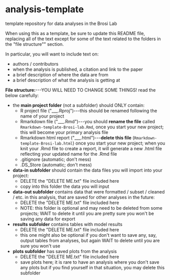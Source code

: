 # analysis-template

template repository for data analyses in the Brosi Lab

When using this as a template, be sure to update this README file, replacing all of the text except for some of the text related to the folders in the "file structure"" section. 

In particular, you will want to include text on:

* authors / contributors
* when the analysis is published, a citation and link to the paper
* a brief description of where the data are from
* a brief description of what the analysis is getting at 

**File structure:**---YOU WILL NEED TO CHANGE SOME THINGS! read the below carefully:

* the **main project folder** (not a subfolder) should ONLY contain:
    + R project file ("___.Rproj")---this should be renamed following the name of your project
    + Rmarkdown file ("___.Rmd")---you should **rename the file** called `Rmarkdown-template-Brosi-lab.Rmd`, once you start your new project; this will become your primary analysis file
    + Rmarkdown html report ("___.html")---**delete this file** (`Rmarkdown-template-Brosi-lab.html`) once you start your new project; when you knit your .Rmd file to create a report, it will generate a new .html file reflecting your updated name for the .Rmd file
    + .gitignore (automatic; don't mess)
    + .DS_Store (automatic; don't mess)
* **data-in subfolder** should contain the data files you will import into your project:
    + DELETE the "DELETE ME.txt" file included here
    + copy into this folder the data you will input
* **data-out subfolder** contains data that were formatted / subset / cleaned / etc. in this analysis, that are saved for other analyses in the future:
    + DELETE the "DELETE ME.txt" file included here
    + NOTE: this folder is optional and may need to be deleted from some projects; WAIT to delete it until you are pretty sure you won't be saving any data for export
* **results subfolder** contains tables with model results
    + DELETE the "DELETE ME.txt" file included here
    + this one might also be optional if you don't want to save any, say, output tables from analyses, but again WAIT to delete until you are sure you won't use
* **plots subfolder** has saved plots from the analysis
    + DELETE the "DELETE ME.txt" file included here
    + save plots here; it is rare to have an analysis where you don't save any plots but if you find yourself in that situation, you may delete this subfolder
    
